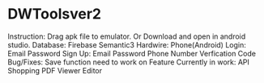 # DWToolsver2

Instruction:
				Drag apk file to emulator.
				Or Download and open in android studio.
				Database:
				Firebase
				Semantic3
				Hardwire:
				Phone(Android)
				Login:
				Email
				Password
				Sign Up:
				Email
				Password
				Phone Number
				Verfication Code
				Bug/Fixes:
				Save function need to work on
				Feature Currently in work:
				API
				Shopping
				PDF Viewer Editor
